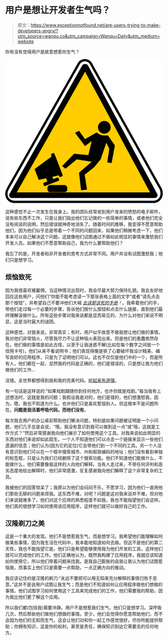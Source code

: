 # 用户是想让开发者生气吗？

> 原文：<https://www.exceptionnotfound.net/are-users-trying-to-make-developers-angry/?utm_source=wanqu.co&utm_campaign=Wanqu+Daily&utm_medium=website>

你有没有觉得用户是故意想惹你生气？

![A triangle warning sign showing a guy kicking a computer in frustration](img/49156288f9ee9e9dd19e20a7f033ad49.png)

这种感觉不止一次发生在我身上。我的团队经常收到用户发来的愤怒的电子邮件，说有些东西不工作，只是让我们指出他们忘记做的一些简单的事情，或者他们完全没有阅读的说明，然后错误就神奇地消失了。随着时间的推移，我变得不愿意帮助他们，因为他们似乎总是带着一个不同的问题回来，如果他们稍微考虑一下，他们本来可以自己解决这个问题。这就像他们试图通过不做如此明显的事情来激怒我们开发人员。如果他们不愿意帮助自己，我为什么要帮助他们？

我忘了的是，开发者和非开发者的思考方式非常不同。用户并没有试图激怒我；他们只是想学习。

## 烦恼致死

因为我很喜欢被雇佣，当这种情况出现时，我会尽最大努力保持礼貌。我会友好地回应这些用户，问他们“你能不能考虑读一下那张表格上面的文字”或者“请先点击那个按钮”，并希望自己不要冲他们大喊 *[去读那该死的手册](https://www.urbandictionary.com/define.php?term=RTFM)！*。我牵着他们的手，带他们走过每一个必要的步骤，告诉他们按什么按钮和点击什么链接，直到他们最终理解该做什么。所有这些步骤对我来说都是显而易见的，为什么对他们来说不明显，这是当时最大的谜团。

这种感觉，对我来说，非常真实；有时，用户似乎故意不做我想让他们做的事情，我对他们非常恼火，尽管我尽力不让这种恼火表现出来。但是他们的愚蠢依然存在。他们做的事情是如此古怪，以至于让我迷惑不解(比如在每个数字之间放一个信用卡号)，他们从来不看说明书；他们表现得像是铁了心要破坏我设计精美、编写良好的应用程序，只是为了证明他们可以。这也不仅仅是他们中的一个，而是所有人，他们都在一起，显然我的代码是正确的，他们是错误的，只是想让我为他们做他们的工作...

没错。全世界都想得到我和我的完美代码。[听起来有道理](https://tvtropes.org/pmwiki/pmwiki.php/Main/SarcasmMode)。

有一句话是这样说的:“如果戏剧跟随你到任何地方，也许你就是戏剧。”每当我有上述想法时，这就是我的问题；我假设我是对的，他们是错的，他们想激怒我，因为，嗯，我也不知道为什么。也许他们只是喜欢惹恼别人。但这根本不是问题所在。**问题是我活着呼吸代码，而他们没有**。

每次我去用户的办公桌前帮助他们解决问题，特别是如果问题被证明是一个小问题，他们几乎总是会说，“哦，我没有意识到我可以做到这一点”或“哦，这就是工作方式？”然后非常感谢我向他们展示了如何使用这个工具。对我来说如此明显的东西对他们来说却如此陌生。一个人不知道他们可以点击一个链接来显示一些他们遗漏的信息；他们认为(因为它的定位)它会带他们到一个不同的工具。另一个人没有意识到他们可以在一个框中搜索城市、州和邮政编码的地址；他们没有看到单独的标签框，只是认为我们已经删除了这个搜索功能。他们不知道他们能做什么，不能做什么，他们需要像我这样的人向他们解释。当有人走过来，不带任何评判和恶劣态度地给出解释时，他们非常感激，反复感谢我向他们解释了这个非常复杂的工具。

我被他们的回答惊呆了；我原以为他们会闷闷不乐，不愿学习，因为他们一直用他们那些无聊的问题来烦我。这东西不难，对吧？问题是这对我来说并不难，但对他们来说就难多了。他们对这个应用的熟悉程度不如我，我也不能指望他们会这样。他们真的很想学习如何使用该应用程序，这样他们就可以做好自己的工作。

## 汉隆剃刀之美

这是一个重大的发现。他们不是想惹我生气，而是想学习。我希望他们能理解如何做某些事情，因为我生活在代码中，我本能地知道如何去做。但这不是他们的第二天性，我也不能指望它是。他们只是希望能够使用我为他们开发的工具，这样他们就可以完成他们的工作。他们正确地认为，既然我构建了应用程序，我就应该知道如何使用它，所以他们带着问题来找我。是我自己膨胀的自我让我认为他们试图惹恼我，而事实上他们只是需要一点帮助，一点正确方向的推动。

我应该记住的是汉隆的剃刀:“永远不要把可以用无知来充分解释的事情归咎于恶意。”这并不是说用户试图让我生气；而是他们不知道如何让应用程序做他们想做的事情。他们试图学习如何使用这个工具来完成他们的工作，他们需要我的帮助，因为我比他们更了解这个应用。

所以我们都(包括我)需要冷静。用户不是想惹我们生气，他们只是想学习。深呼吸几次，然后帮助他们做他们想做的事情。至少，他们会觉得你愿意帮助他们，而不会因为他们的无知而生气，这会让他们对和你一起工作感觉很好。尽你所能提供帮助；你拥有知识，这是你的权利，甚至是责任，确保知识到达它需要去的任何地方。